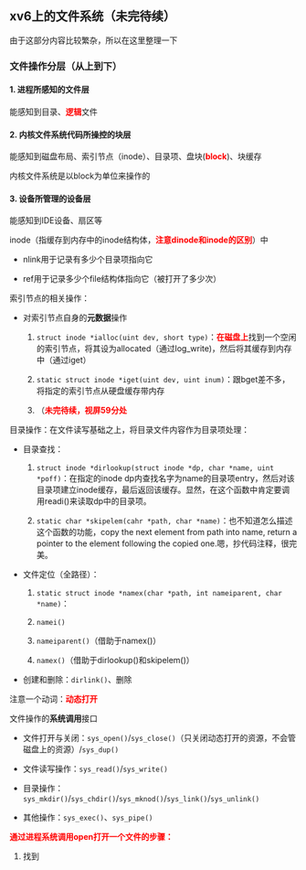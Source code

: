 ## xv6上的文件系统（未完待续）

由于这部分内容比较繁杂，所以在这里整理一下

### 文件操作分层（从上到下）

#### 1. 进程所感知的文件层

能感知到目录、<font color = red>**逻辑**</font>文件

#### 2. 内核文件系统代码所操控的块层

能感知到磁盘布局、索引节点（inode）、目录项、盘块(<font color = red>**block**</font>)、块缓存

内核文件系统是以block为单位来操作的

#### 3. 设备所管理的设备层

能感知到IDE设备、扇区等

inode（指缓存到内存中的inode结构体，<font color = red>**注意dinode和inode的区别**</font>）中

+ nlink用于记录有多少个目录项指向它

+ ref用于记录多少个file结构体指向它（被打开了多少次）

索引节点的相关操作：

+ 对索引节点自身的**元数据**操作
  
  1. `struct inode *ialloc(uint dev, short type)`：<font color = red>**在磁盘上**</font>找到一个空闲的索引节点，将其设为allocated（通过log_write)，然后将其缓存到内存中（通过iget）
  
  2. `static struct inode *iget(uint dev, uint inum)`：跟bget差不多，将指定的索引节点从硬盘缓存带内存
  
  3. （<font color = red>**未完待续，视屏59分处**</font>

目录操作：在文件读写基础之上，将目录文件内容作为目录项处理：

+ 目录查找：
  
  1. `struct inode *dirlookup(struct inode *dp, char *name, uint *poff)`：在指定的inode dp内查找名字为name的目录项entry，然后对该目录项建立inode缓存，最后返回该缓存。显然，在这个函数中肯定要调用readi()来读取dp中的目录项。
  
  2. `static char *skipelem(cahr *path, char *name)`：也不知道怎么描述这个函数的功能，copy the next element from path into name, return a pointer to the element following the copied one.嗯，抄代码注释，很完美。

+ 文件定位（全路径）：
  
  1. `static struct inode *namex(char *path, int nameiparent, char *name)`：
  
  2. `namei()`
  
  3. `nameiparent()`（借助于namex()）
  
  4. `namex()`（借助于dirlookup()和skipelem()）

+ 创建和删除：`dirlink()`、删除

注意一个动词：<font color = red>**动态打开**</font>

文件操作的**系统调用**接口

+ 文件打开与关闭：`sys_open()`/`sys_close()`（只关闭动态打开的资源，不会管磁盘上的资源）/`sys_dup()`

+ 文件读写操作：`sys_read()`/`sys_write()`

+ 目录操作：`sys_mkdir()`/`sys_chdir()`/`sys_mknod()`/`sys_link()`/`sys_unlink()`

+ 其他操作：`sys_exec()`、`sys_pipe()`

<font color = red>**通过进程系统调用open打开一个文件的步骤：**</font>

1. 找到
